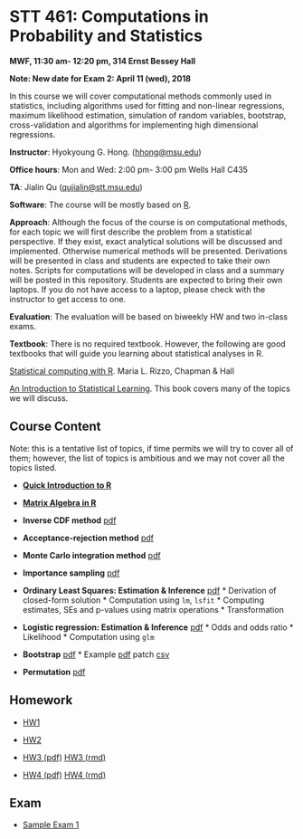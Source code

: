 
# STT 461: Computations in Probability and Statistics

**MWF, 11:30 am- 12:20 pm, 314 Ernst Bessey Hall**

**Note:  New date for Exam 2: April 11 (wed), 2018**

In this course we will cover computational methods commonly used in statistics, including algorithms used for fitting and non-linear regressions, maximum likelihood estimation, simulation of random variables, bootstrap, cross-validation and algorithms for implementing high dimensional regressions.

**Instructor**: Hyokyoung G. Hong. (hhong@msu.edu)

**Office hours**: Mon and Wed: 2:00 pm- 3:00 pm Wells Hall C435

**TA**: Jialin Qu (qujialin@stt.msu.edu) 

**Software**: The course will be mostly based on [R](https://www.r-project.org/). 

**Approach**: Although the focus of the course is on computational methods, for each topic we will first describe the problem from a statistical perspective. If they exist, exact analytical solutions will be discussed and implemented. Otherwise numerical methods will be presented. Derivations will be presented in class and students are expected to take their own notes. Scripts for computations will be developed in class and a summary will be posted in this repository. Students are expected to bring their own laptops. If you do not have access to a laptop, please check with the instructor to get access to one.

**Evaluation**: The evaluation will be based on biweekly HW and two in-class exams.

**Textbook**:  There is no required textbook. However, the following are good textbooks that will guide
you learning about statistical analyses in R.

[Statistical computing with R](https://www.crcpress.com/Statistical-Computing-with-R/Rizzo/p/book/9781584885450). Maria L. Rizzo, Chapman & Hall

[An Introduction to Statistical Learning](http://www-bcf.usc.edu/~gareth/ISL/index.html). This book covers many of the topics we will discuss. 

<div id="Outline" />

## Course Content

Note: this is a tentative list of topics, if time permits we will try to cover all of them; however, the list of topics is ambitious and we may not cover all the topics listed.

  * **[Quick Introduction to R](https://github.com/younghhk/STT461/blob/master/RIntro.md)**
  * **[Matrix Algebra in R](https://github.com/younghhk/STT461/blob/master/matrixAlgebraR.md)**

  * **Inverse CDF method** [pdf](https://app.box.com/s/0zqvlwnz1i4kpx4j5wkpb9hjaiq0btn4)
  * **Acceptance-rejection method** [pdf](https://app.box.com/s/bx59lqxg11nztf274gr2my9xndgb3xu1)
  * **Monte Carlo integration method** [pdf](https://app.box.com/s/e0tcs2fk6qhror38n25s2d9432g4pgl3)
  * **Importance sampling** [pdf](https://app.box.com/s/bqg3i18mesvgudor2qwxhbye9pn7m4k5)
  
   * **Ordinary Least Squares: Estimation & Inference** [pdf](https://app.box.com/s/cdrefx3bafz5jxqtbh3chtv74uhg8cvx)
    * Derivation of closed-form solution
    * Computation using `lm`, `lsfit`
    * Computing estimates, SEs and p-values using matrix operations 
    * Transformation
   
   * **Logistic regression: Estimation & Inference** [pdf](https://app.box.com/s/2u4ali2xe8a1gyqampol7dqx31nq284w)
    * Odds and odds ratio
    * Likelihood
    * Computation using `glm` 
    
   * **Bootstrap** [pdf](https://app.box.com/s/npmmydwcmzzmzvtyy6x24t8r1igfc3ax)
    * Example  [pdf](https://app.box.com/s/myup7ehv1u3qy91lnew5tnn4058x12an) patch [csv](https://app.box.com/s/lexlhc4cqk8x9bi1i63pnxj693jbbc3d)

   * **Permutation** [pdf](https://app.box.com/s/63l0tvy8gawxozrb5ch2w9kf85eiel8p)
## Homework

  * [HW1](https://app.box.com/s/kjthu2xu06kn26cqo4ual4y9goqs3l58)
  
  * [HW2](https://app.box.com/s/i05bgl7zso4ljayzdliso04nh18yxpuh)
 
 *  [HW3 (pdf)](https://app.box.com/s/htydhezd9oo80xc1q2zd086ryiz8v3w7)  [HW3 (rmd)](https://app.box.com/s/l50vk3r3rk3ei4vdtdulduvkavzmbzt0)
 
 * [HW4 (pdf)](https://app.box.com/s/vzhv100opsw1nw63r68csd1u8mmni0fg)
 [HW4 (rmd)](https://app.box.com/s/a1uda3jglj9nez1m1vsoojbx9zzlft4f)
 
 ## Exam
 * [Sample Exam 1](https://app.box.com/s/49rbgqfikxw2fi597muf0vi6o8qlnvfo)
